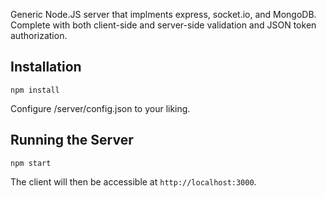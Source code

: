 Generic Node.JS server that implments express, socket.io, and MongoDB. Complete with both client-side and server-side validation and JSON token authorization.

## Installation
```
npm install
```
Configure /server/config.json to your liking.

## Running the Server
```
npm start
```

The client will then be accessible at `http://localhost:3000`.
